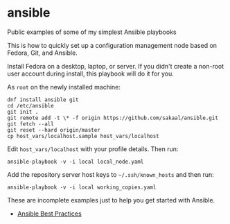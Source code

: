 <!--- file: README.md -->

# ansible

Public examples of some of my simplest Ansible playbooks

This is how to quickly set up a configuration management node
based on Fedora, Git, and Ansible.

Install Fedora on a desktop, laptop, or server.
If you didn't create a non-root user account during install,
this playbook will do it for you.

As `root` on the newly installed machine:

    dnf install ansible git
    cd /etc/ansible
    git init .
    git remote add -t \* -f origin https://github.com/sakaal/ansible.git
    git fetch --all
    git reset --hard origin/master
    cp host_vars/localhost.sample host_vars/localhost

Edit `host_vars/localhost` with your profile details. Then run:

    ansible-playbook -v -i local local_node.yaml

Add the repository server host keys to `~/.ssh/known_hosts` and then run:

    ansible-playbook -v -i local working_copies.yaml

These are incomplete examples just to help you get started with Ansible.

* [Ansible Best Practices](https://docs.ansible.com/ansible/latest/playbooks_best_practices.html)
